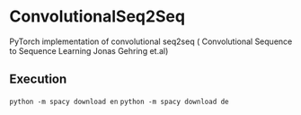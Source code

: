 # ConvolutionalSeq2Seq
PyTorch implementation of convolutional seq2seq  ( Convolutional Sequence to Sequence Learning Jonas Gehring et.al)


## Execution

`python -m spacy download en`
`python -m spacy download de`
